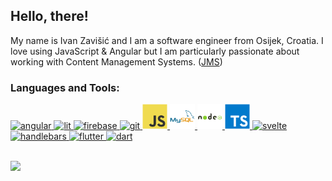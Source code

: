 ## Hello, there!

<p> My name is Ivan Zavišić and I am a software engineer from Osijek, Croatia. I love using JavaScript & Angular but I am particularly passionate about working with Content Management Systems. (<a href="" target="_blank">JMS</a>)</p>

### Languages and Tools:

<p align="left"> <a href="https://angular.io" target="_blank"> <img src="https://angular.io/assets/images/logos/angular/angular.svg" alt="angular" width="40" height="40"/> </a> <a href="https://lit.dev" target="_blank"> <img src="https://lit.dev/images/logo.svg" alt="lit" width="40" height="40"/><a href="https://firebase.google.com/" target="_blank"> <img src="https://www.vectorlogo.zone/logos/firebase/firebase-icon.svg" alt="firebase" width="40" height="40"/> </a> <a href="https://git-scm.com/" target="_blank"> <img src="https://www.vectorlogo.zone/logos/git-scm/git-scm-icon.svg" alt="git" width="40" height="40"/> </a> <a href="https://developer.mozilla.org/en-US/docs/Web/JavaScript" target="_blank"> <img src="https://raw.githubusercontent.com/devicons/devicon/master/icons/javascript/javascript-original.svg" alt="javascript" width="40" height="40"/> </a> <a href="https://www.mysql.com/" target="_blank"> <img src="https://raw.githubusercontent.com/devicons/devicon/master/icons/mysql/mysql-original-wordmark.svg" alt="mysql" width="40" height="40"/> </a> <a href="https://nodejs.org" target="_blank"> <img src="https://raw.githubusercontent.com/devicons/devicon/master/icons/nodejs/nodejs-original-wordmark.svg" alt="nodejs" width="40" height="40"/> </a><a href="https://www.typescriptlang.org/" target="_blank"> <img src="https://raw.githubusercontent.com/devicons/devicon/master/icons/typescript/typescript-original.svg" alt="typescript" width="40" height="40"/> </a><a href="https://svelte.dev/" target="_blank"> <img src="https://upload.wikimedia.org/wikipedia/commons/1/1b/Svelte_Logo.svg" alt="svelte" width="40" height="40"/> </a><a href="https://svelte.dev/" target="_blank"> <img src="https://www.vectorlogo.zone/logos/handlebarsjs/handlebarsjs-ar21.svg" alt="handlebars" width="40" height="40"/> </a> <a href="https://flutter.dev/" target="_blank"> <img src="https://upload.wikimedia.org/wikipedia/commons/4/44/Google-flutter-logo.svg" alt="flutter" width="40" height="40"/> </a> <a href="https://dart.dev/" target="_blank"> <img src="https://dart.dev/assets/img/shared/dart/logo+text/horizontal/white.svg" alt="dart" width="40" height="40"/> </a></p>

<br>


<img align="left" src="https://github-readme-stats.vercel.app/api?username=ivanzavisic&show_icons=true&count_private=true&include_all_commits=true&theme=codeSTACKr" />
